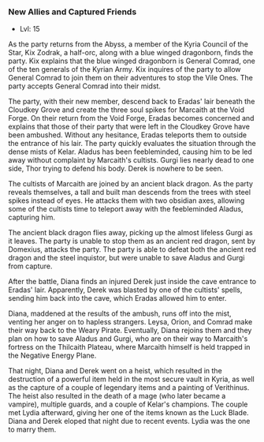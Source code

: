 ### New Allies and Captured Friends

- Lvl: 15

As the party returns from the Abyss, a member of the Kyria Council of the Star, Kix Zodrak, a half-orc, along with a blue winged dragonborn, finds the party. Kix explains that the blue winged dragonborn is General Comrad, one of the ten generals of the Kyrian Army. Kix inquires of the party to allow General Comrad to join them on their adventures to stop the Vile Ones. The party accepts General Comrad into their midst.

The party, with their new member, descend back to Eradas' lair beneath the Cloudkey Grove and create the three soul spikes for Marcaith at the Void Forge. On their return from the Void Forge, Eradas becomes concerned and explains that those of their party that were left in the Cloudkey Grove have been ambushed. Without any hesitance, Eradas teleports them to outside the entrance of his lair. The party quickly evaluates the situation through the dense mists of Kelar. Aladus has been feebleminded, causing him to be led away without complaint by Marcaith's cultists. Gurgi lies nearly dead to one side, Thor trying to defend his body. Derek is nowhere to be seen.

The cultists of Marcaith are joined by an ancient black dragon. As the party reveals themselves, a tall and built man descends from the trees with steel spikes instead of eyes. He attacks them with two obsidian axes, allowing some of the cultists time to teleport away with the feebleminded Aladus, capturing him.

The ancient black dragon flies away, picking up the almost lifeless Gurgi as it leaves. The party is unable to stop them as an ancient red dragon, sent by Domexius, attacks the party. The party is able to defeat both the ancient red dragon and the steel inquistor, but were unable to save Aladus and Gurgi from capture.

After the battle, Diana finds an injured Derek just inside the cave entrance to Eradas' lair. Apparently, Derek was blasted by one of the cultists' spells, sending him back into the cave, which Eradas allowed him to enter.

Diana, maddened at the results of the ambush, runs off into the mist, venting her anger on to hapless strangers. Leysa, Orion, and Comrad make their way back to the Weary Pirate. Eventually, Diana rejoins them and they plan on how to save Aladus and Gurgi, who are on their way to Marcaith's fortress on the Thilcaith Plateau, where Marcaith himself is held trapped in the Negative Energy Plane.

That night, Diana and Derek went on a heist, which resulted in the destruction of a powerful item held in the most secure vault in Kyria, as well as the capture of a couple of legendary items and a painting of Verithinus. The heist also resulted in the death of a mage (who later became a vampire), multiple guards, and a couple of Kelar's champions. The couple met Lydia afterward, giving her one of the items known as the Luck Blade. Diana and Derek eloped that night due to recent events. Lydia was the one to marry them.